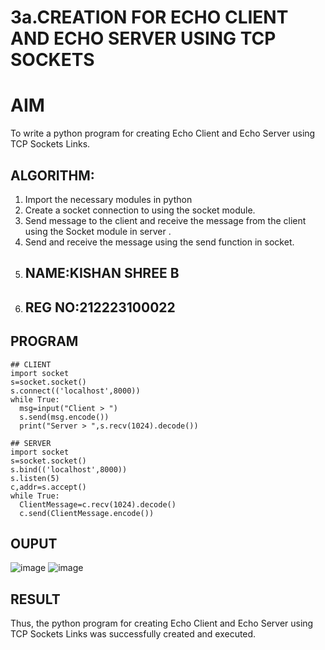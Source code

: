 # 3a.CREATION FOR ECHO CLIENT AND ECHO SERVER USING TCP SOCKETS
# AIM
To write a python program for creating Echo Client and Echo Server using TCP
Sockets Links.
## ALGORITHM:
1. Import the necessary modules in python
2. Create a socket connection to using the socket module.
3. Send message to the client and receive the message from the client using the Socket module in
 server .
4. Send and receive the message using the send function in socket.
5. ## NAME:KISHAN SHREE B
6. ## REG NO:212223100022
## PROGRAM
~~~
## CLIENT 
import socket
s=socket.socket()
s.connect(('localhost',8000))
while True:
  msg=input("Client > ")
  s.send(msg.encode())
  print("Server > ",s.recv(1024).decode())

## SERVER
import socket
s=socket.socket()
s.bind(('localhost',8000))
s.listen(5)
c,addr=s.accept()
while True:
  ClientMessage=c.recv(1024).decode()
  c.send(ClientMessage.encode())
~~~

## OUPUT
![image](https://github.com/user-attachments/assets/b79669d8-fde0-44d8-ba94-85cba71d43d8)
![image](https://github.com/user-attachments/assets/8114d1b8-5bc5-4bdf-b55d-161f74b13814)


## RESULT
Thus, the python program for creating Echo Client and Echo Server using TCP Sockets Links 
was successfully created and executed.
